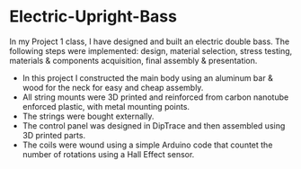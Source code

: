 # Electric-Upright-Bass

In my Project 1 class, I have designed and built an electric double bass. The following steps were implemented: design, material selection, stress testing, materials & components acquisition, final assembly & presentation.

 - In this project I constructed the main body using an aluminum bar & wood for the neck for easy and cheap assembly. 
 - All string mounts were 3D printed and reinforced from carbon nanotube enforced plastic, with metal mounting points.
 - The strings were bought externally.
 - The control panel was designed in DipTrace and then assembled using 3D printed parts.
 - The coils were wound using a simple Arduino code that countet the number of rotations using a Hall Effect sensor.
